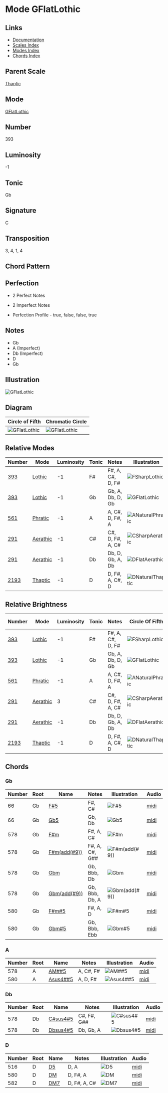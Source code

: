 # Mode GFlatLothic

## Links

- [Documentation](README.md)
- [Scales Index](Scales.md)
- [Modes Index](Modes.md)
- [Chords Index](Chords.md)

## Parent Scale

[Thaptic](ScaleThaptic.md)

## Mode

[GFlatLothic](ModeGFlatLothic.md)

## Number

393

## Luminosity

-1

## Tonic

Gb

## Signature

C

## Transposition

3, 4, 1, 4

## Chord Pattern



## Perfection

 - 2 Perfect Notes

 - 2 Imperfect Notes

 - Perfection Profile - true, false, false, true

## Notes

- Gb
- A (Imperfect)
- Db (Imperfect)
- D
- Gb

## Illustration

![GFlatLothic](ModeGFlatLothic.png)

## Diagram

| Circle of Fifth | Chromatic Circle |
|-----------------|------------------|
| ![GFlatLothic](CircleOfFifthModeGFlatLothic.svg) | ![GFlatLothic](ChromaticCircleModeGFlatLothic.svg) |
## Relative Modes

| Number | Mode | Luminosity | Tonic | Notes | Illustration |
|--------|------|------------|-------|-------|--------------|
| [393](https://ianring.com/musictheory/scales/393) | [Lothic](ModeLothic.md) | -1 | F# | F#, A, C#, D, F# | ![FSharpLothic](ModeFSharpLothic.png) |
| [393](https://ianring.com/musictheory/scales/393) | [Lothic](ModeLothic.md) | -1 | Gb | Gb, A, Db, D, Gb | ![GFlatLothic](ModeGFlatLothic.png) |
| [561](https://ianring.com/musictheory/scales/561) | [Phratic](ModePhratic.md) | -1 | A | A, C#, D, F#, A | ![ANaturalPhratic](ModeANaturalPhratic.png) |
| [291](https://ianring.com/musictheory/scales/291) | [Aerathic](ModeAerathic.md) | -1 | C# | C#, D, F#, A, C# | ![CSharpAerathic](ModeCSharpAerathic.png) |
| [291](https://ianring.com/musictheory/scales/291) | [Aerathic](ModeAerathic.md) | -1 | Db | Db, D, Gb, A, Db | ![DFlatAerathic](ModeDFlatAerathic.png) |
| [2193](https://ianring.com/musictheory/scales/2193) | [Thaptic](ModeThaptic.md) | -1 | D | D, F#, A, C#, D | ![DNaturalThaptic](ModeDNaturalThaptic.png) |
## Relative Brightness

| Number | Mode | Luminosity | Tonic | Notes | Circle Of Fifth | Chromatic Circle |
|--------|------|------------|-------|-------|-----------------|------------------|
| [393](https://ianring.com/musictheory/scales/393) | [Lothic](ModeLothic.md) | -1 | F# | F#, A, C#, D, F# | ![FSharpLothic](CircleOfFifthModeFSharpLothic.svg) | ![FSharpLothic](ChromaticCircleModeFSharpLothic.svg) |
| [393](https://ianring.com/musictheory/scales/393) | [Lothic](ModeLothic.md) | -1 | Gb | Gb, A, Db, D, Gb | ![GFlatLothic](CircleOfFifthModeGFlatLothic.svg) | ![GFlatLothic](ChromaticCircleModeGFlatLothic.svg) |
| [561](https://ianring.com/musictheory/scales/561) | [Phratic](ModePhratic.md) | -1 | A | A, C#, D, F#, A | ![ANaturalPhratic](CircleOfFifthModeANaturalPhratic.svg) | ![ANaturalPhratic](ChromaticCircleModeANaturalPhratic.svg) |
| [291](https://ianring.com/musictheory/scales/291) | [Aerathic](ModeAerathic.md) | 3 | C# | C#, D, F#, A, C# | ![CSharpAerathic](CircleOfFifthModeCSharpAerathic.svg) | ![CSharpAerathic](ChromaticCircleModeCSharpAerathic.svg) |
| [291](https://ianring.com/musictheory/scales/291) | [Aerathic](ModeAerathic.md) | -1 | Db | Db, D, Gb, A, Db | ![DFlatAerathic](CircleOfFifthModeDFlatAerathic.svg) | ![DFlatAerathic](ChromaticCircleModeDFlatAerathic.svg) |
| [2193](https://ianring.com/musictheory/scales/2193) | [Thaptic](ModeThaptic.md) | -1 | D | D, F#, A, C#, D | ![DNaturalThaptic](CircleOfFifthModeDNaturalThaptic.svg) | ![DNaturalThaptic](ChromaticCircleModeDNaturalThaptic.svg) |

## Chords

### Gb

| Number | Root | Name | Notes | Illustration | Audio |
|--------|------|------|-------|--------------|-------|
| 66 | Gb | [F#5](ChordFSharpPowerChord.md) | F#, C# | ![F#5](ChordFSharpPowerChordRootPosition.png) | [midi](ChordFSharpPowerChordRootPosition.mid) |
| 66 | Gb | [Gb5](ChordGFlatPowerChord.md) | Gb, Db | ![Gb5](ChordGFlatPowerChordRootPosition.png) | [midi](ChordGFlatPowerChordRootPosition.mid) |
| 578 | Gb | [F#m](ChordFSharpMinor.md) | F#, A, C# | ![F#m](ChordFSharpMinorRootPosition.png) | [midi](ChordFSharpMinorRootPosition.mid) |
| 578 | Gb | [F#m(add(#9))](ChordFSharpMinorAddSharpNinth.md) | F#, A, C#, G## | ![F#m(add(#9))](ChordFSharpMinorAddSharpNinthRootPosition.png) | [midi](ChordFSharpMinorAddSharpNinthRootPosition.mid) |
| 578 | Gb | [Gbm](ChordGFlatMinor.md) | Gb, Bbb, Db | ![Gbm](ChordGFlatMinorRootPosition.png) | [midi](ChordGFlatMinorRootPosition.mid) |
| 578 | Gb | [Gbm(add(#9))](ChordGFlatMinorAddSharpNinth.md) | Gb, Bbb, Db, A | ![Gbm(add(#9))](ChordGFlatMinorAddSharpNinthRootPosition.png) | [midi](ChordGFlatMinorAddSharpNinthRootPosition.mid) |
| 580 | Gb | [F#m#5](ChordFSharpMinorSharpFifth.md) | F#, A, D | ![F#m#5](ChordFSharpMinorSharpFifthRootPosition.png) | [midi](ChordFSharpMinorSharpFifthRootPosition.mid) |
| 580 | Gb | [Gbm#5](ChordGFlatMinorSharpFifth.md) | Gb, Bbb, Ebb | ![Gbm#5](ChordGFlatMinorSharpFifthRootPosition.png) | [midi](ChordGFlatMinorSharpFifthRootPosition.mid) |

### A

| Number | Root | Name | Notes | Illustration | Audio |
|--------|------|------|-------|--------------|-------|
| 578 | A | [AM##5](ChordANaturalMajorDoubleSharpFifth.md) | A, C#, F# | ![AM##5](ChordANaturalMajorDoubleSharpFifthRootPosition.png) | [midi](ChordANaturalMajorDoubleSharpFifthRootPosition.mid) |
| 580 | A | [Asus4##5](ChordANaturalSuspendedFourthDoubleSharpFifth.md) | A, D, F# | ![Asus4##5](ChordANaturalSuspendedFourthDoubleSharpFifthRootPosition.png) | [midi](ChordANaturalSuspendedFourthDoubleSharpFifthRootPosition.mid) |

### Db

| Number | Root | Name | Notes | Illustration | Audio |
|--------|------|------|-------|--------------|-------|
| 578 | Db | [C#sus4#5](ChordCSharpSuspendedFourthSharpFifth.md) | C#, F#, G## | ![C#sus4#5](ChordCSharpSuspendedFourthSharpFifthRootPosition.png) | [midi](ChordCSharpSuspendedFourthSharpFifthRootPosition.mid) |
| 578 | Db | [Dbsus4#5](ChordDFlatSuspendedFourthSharpFifth.md) | Db, Gb, A | ![Dbsus4#5](ChordDFlatSuspendedFourthSharpFifthRootPosition.png) | [midi](ChordDFlatSuspendedFourthSharpFifthRootPosition.mid) |

### D

| Number | Root | Name | Notes | Illustration | Audio |
|--------|------|------|-------|--------------|-------|
| 516 | D | [D5](ChordDNaturalPowerChord.md) | D, A | ![D5](ChordDNaturalPowerChordRootPosition.png) | [midi](ChordDNaturalPowerChordRootPosition.mid) |
| 580 | D | [DM](ChordDNaturalMajor.md) | D, F#, A | ![DM](ChordDNaturalMajorRootPosition.png) | [midi](ChordDNaturalMajorRootPosition.mid) |
| 582 | D | [DM7](ChordDNaturalMajorSeventh.md) | D, F#, A, C# | ![DM7](ChordDNaturalMajorSeventhRootPosition.png) | [midi](ChordDNaturalMajorSeventhRootPosition.mid) |

